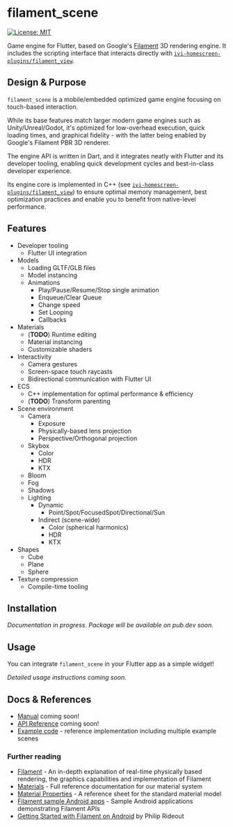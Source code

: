 # filament_scene

<!-- [![pub package](https://img.shields.io/pub/v/filament_scene.svg?color=1284C5)](https://pub.dev/packages/filament_scene) -->
<a href="https://github.com/toyota-connected/tcna-packages/blob/main/packages/filament_scene/LICENSE"><img src="https://img.shields.io/badge/license-MIT-purple.svg" alt="License: MIT"></a>

Game engine for Flutter, based on Google's [Filament](https://github.com/google/filament) 3D rendering engine.
It includes the scripting interface that interacts directly with [`ivi-homescreen-plugins/filament_view`](https://github.com/toyota-connected/ivi-homescreen-plugins/tree/v2.0/plugins/filament_view).

## Design & Purpose

`filament_scene` is a mobile/embedded optimized game engine focusing on touch-based interaction.

While its base features match larger modern game engines such as Unity/Unreal/Godot, it's optimized for low-overhead execution, quick loading times, and graphical fidelity - with the latter being enabled by Google's Filament PBR 3D renderer.

The engine API is written in Dart, and it integrates neatly with Flutter and its developer tooling, enabling quick development cycles and best-in-class developer experience.

Its engine core is implemented in C++ (see [`ivi-homescreen-plugins/filament_view`](https://github.com/toyota-connected/ivi-homescreen-plugins/tree/v2.0/plugins/filament_view)) to ensure optimal memory management, best optimization practices and enable you to benefit from native-level performance.

## Features

- Developer tooling
  - Flutter UI integration
- Models
  - Loading GLTF/GLB files
  - Model instancing
  - Animations
    - Play/Pause/Resume/Stop single animation
    - Enqueue/Clear Queue
    - Change speed
    - Set Looping
    - Callbacks
- Materials
  - (**TODO**) Runtime editing
  - Material instancing
  - Customizable shaders
- Interactivity
  - Camera gestures
  - Screen-space touch raycasts
  - Bidirectional communication with Flutter UI
- ECS
  - C++ implementation for optimal performance & efficiency
  - (**TODO**) Transform parenting
- Scene environment
  - Camera
    - Exposure
    - Physically-based lens projection
    - Perspective/Orthogonal projection
  - Skybox
    - Color
    - HDR
    - KTX
  - Bloom
  - Fog
  - Shadows
  - Lighting
    - Dynamic
      - Point/Spot/FocusedSpot/Directional/Sun 
    - Indirect (scene-wide)
      - Color (spherical harmonics)
      - HDR
      - KTX
- Shapes
  - Cube
  - Plane
  - Sphere
- Texture compression
  - Compile-time tooling

## Installation

*Documentation in progress. Package will be available on pub.dev soon.*

## Usage

You can integrate `filament_scene` in your Flutter app as a simple widget!

*Detailed usage instructions coming soon.*

## Docs & References

- [Manual](#) coming soon!
- [API Reference](#) coming soon!
- [Example code](https://github.com/toyota-connected/tcna-packages/tree/main/packages/filament_scene/example) - reference implementation including multiple example scenes

### Further reading

- [Filament](https://google.github.io/filament/Filament.html) - An in-depth explanation of real-time physically based rendering, the graphics capabilities and implementation of Filament
- [Materials](https://google.github.io/filament/Materials.html) - Full reference documentation for our material system
- [Material Properties](https://google.github.io/filament/Material%20Properties.pdf) - A reference sheet for the standard material model
- [Filament sample Android apps](https://github.com/google/filament/tree/main/android/samples) - Sample Android applications demonstrating Filament APIs
- [Getting Started with Filament on Android](https://medium.com/@philiprideout/getting-started-with-filament-on-android-d10b16f0ec67) by Philip Rideout